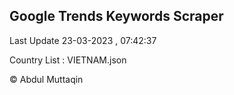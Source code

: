 

## Google Trends Keywords Scraper 
 
Last Update 23-03-2023 , 07:42:37

Country List :
VIETNAM.json



© Abdul Muttaqin 
